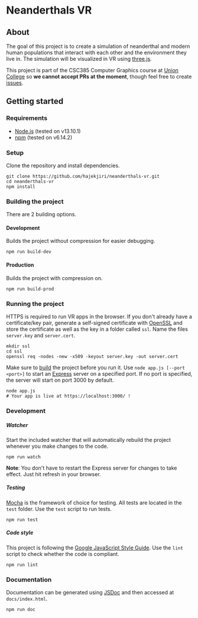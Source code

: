# Neanderthals VR
## About
The goal of this project is to create a simulation of neanderthal and modern human populations that interact with each other and the environment they live in. The simulation will be visualized in VR using [three.js](https://github.com/mrdoob/three.js/).

This project is part of the CSC385 Computer Graphics course at [Union College](https://union.edu/) so **we cannot accept PRs at the moment**, though feel free to create [issues](https://github.com/hajekjiri/neanderthals-vr/issues).

## Getting started
### Requirements
* [Node.js](https://nodejs.org/en/) (tested on v13.10.1)
* [npm](https://www.npmjs.com/get-npm) (tested on v6.14.2)

### Setup
Clone the repository and install dependencies.
```
git clone https://github.com/hajekjiri/neanderthals-vr.git
cd neanderthals-vr
npm install
```

### Building the project
There are 2 building options.

#### Development
Builds the project without compression for easier debugging.
```
npm run build-dev
```

#### Production
Builds the project with compression on.
```
npm run build-prod
```

### Running the project
HTTPS is required to run VR apps in the browser. If you don't already have a certificate/key pair, generate a self-signed certificate with [OpenSSL](https://www.openssl.org/) and store the certificate as well as the key in a folder called `ssl`. Name the files `server.key` and `server.cert`.
```
mkdir ssl
cd ssl
openssl req -nodes -new -x509 -keyout server.key -out server.cert
```

Make sure to [build](#building-the-project) the project before you run it.
Use `node app.js [--port <port>]` to start an [Express](https://expressjs.com/) server on a specified port. If no port is specified, the server will start on port 3000 by default.
```
node app.js
# Your app is live at https://localhost:3000/ !
```

### Development
##### Watcher
Start the included watcher that will automatically rebuild the project whenever you make changes to the code.
```
npm run watch
```
**Note**: You don't have to restart the Express server for changes to take effect. Just hit refresh in your browser.

##### Testing
[Mocha](https://mochajs.org/) is the framework of choice for testing. All tests are located in the `test` folder. Use the `test` script to run tests.
```
npm run test
```

##### Code style
This project is following the [Google JavaScript Style Guide](https://google.github.io/styleguide/jsguide.html). Use the `lint` script to check whether the code is compliant.
```
npm run lint
```

### Documentation
Documentation can be generated using [JSDoc](https://jsdoc.app/) and then accessed at `docs/index.html`.
```
npm run doc
```

